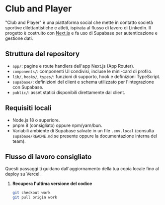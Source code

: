 # Club and Player

"Club and Player" è una piattaforma social che mette in contatto società sportive dilettantistiche e atleti, ispirata al flusso di lavoro di LinkedIn. Il progetto è costruito con [Next.js](https://nextjs.org/) e fa uso di Supabase per autenticazione e gestione dati.

## Struttura del repository
- `app/`: pagine e route handlers dell'app Next.js (App Router).
- `components/`: componenti UI condivisi, incluse le mini-card di profilo.
- `lib/`, `hooks/`, `types/`: funzioni di supporto, hook e definizioni TypeScript.
- `supabase/`: definizioni del client e schema utilizzato per l'integrazione con Supabase.
- `public/`: asset statici disponibili direttamente dal client.

## Requisiti locali
- Node.js 18 o superiore.
- pnpm 8 (consigliato) oppure npm/yarn/bun.
- Variabili ambiente di Supabase salvate in un file `.env.local` (consulta `supabase/README.md` se presente oppure la documentazione interna del team).

## Flusso di lavoro consigliato
Questi passaggi ti guidano dall'aggiornamento della tua copia locale fino al deploy su Vercel.

1. **Recupera l'ultima versione del codice**
   ```bash
   git checkout work
   git pull origin work
